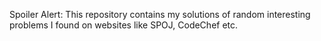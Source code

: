 Spoiler Alert: This repository contains my solutions of random interesting problems I found on websites like SPOJ, CodeChef etc.
